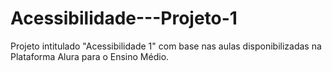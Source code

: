 # Acessibilidade---Projeto-1
Projeto intitulado "Acessibilidade 1" com base nas aulas disponibilizadas na Plataforma Alura para o Ensino Médio.
